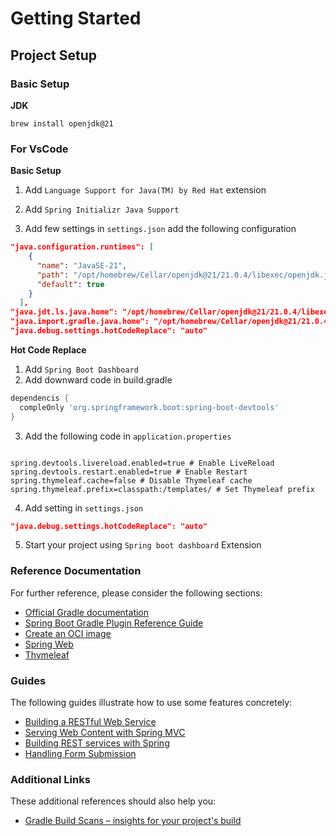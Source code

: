 # Getting Started

## Project Setup

### Basic Setup
**JDK**
```shell
brew install openjdk@21
```

### For VsCode
**Basic Setup**

1. Add `Language Support for Java(TM) by Red Hat` extension
2. Add `Spring Initializr Java Support`


4. Add few settings in `settings.json` add the following configuration
```json
"java.configuration.runtimes": [
    {
      "name": "JavaSE-21",
      "path": "/opt/homebrew/Cellar/openjdk@21/21.0.4/libexec/openjdk.jdk/Contents/Home",
      "default": true
    }
  ],
"java.jdt.ls.java.home": "/opt/homebrew/Cellar/openjdk@21/21.0.4/libexec/openjdk.jdk/Contents/Home",
"java.import.gradle.java.home": "/opt/homebrew/Cellar/openjdk@21/21.0.4/libexec/openjdk.jdk/Contents/Home",
"java.debug.settings.hotCodeReplace": "auto"
```
**Hot Code Replace**
1. Add `Spring Boot Dashboard`
2. Add downward code in build.gradle
```gradle
dependencis {
  compleOnly 'org.springframework.boot:spring-boot-devtools'
}
```
3. Add the following code in `application.properties`
```properties

spring.devtools.livereload.enabled=true # Enable LiveReload
spring.devtools.restart.enabled=true # Enable Restart
spring.thymeleaf.cache=false # Disable Thymeleaf cache
spring.thymeleaf.prefix=classpath:/templates/ # Set Thymeleaf prefix
```
4. Add setting in `settings.json`
```json
"java.debug.settings.hotCodeReplace": "auto"
```

5. Start your project using `Spring boot dashboard` Extension


### Reference Documentation
For further reference, please consider the following sections:

* [Official Gradle documentation](https://docs.gradle.org)
* [Spring Boot Gradle Plugin Reference Guide](https://docs.spring.io/spring-boot/3.3.2/gradle-plugin)
* [Create an OCI image](https://docs.spring.io/spring-boot/3.3.2/gradle-plugin/packaging-oci-image.html)
* [Spring Web](https://docs.spring.io/spring-boot/docs/3.3.2/reference/htmlsingle/index.html#web)
* [Thymeleaf](https://docs.spring.io/spring-boot/docs/3.3.2/reference/htmlsingle/index.html#web.servlet.spring-mvc.template-engines)

### Guides
The following guides illustrate how to use some features concretely:

* [Building a RESTful Web Service](https://spring.io/guides/gs/rest-service/)
* [Serving Web Content with Spring MVC](https://spring.io/guides/gs/serving-web-content/)
* [Building REST services with Spring](https://spring.io/guides/tutorials/rest/)
* [Handling Form Submission](https://spring.io/guides/gs/handling-form-submission/)

### Additional Links
These additional references should also help you:

* [Gradle Build Scans – insights for your project's build](https://scans.gradle.com#gradle)

